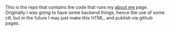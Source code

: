 This is the repo that contains the code that runs my [about me](http://about.tommyparnell.com) page. Originally I was going to have some backend things, hence the use of some c#, but in the future I may just make this HTML, and publish via github pages.